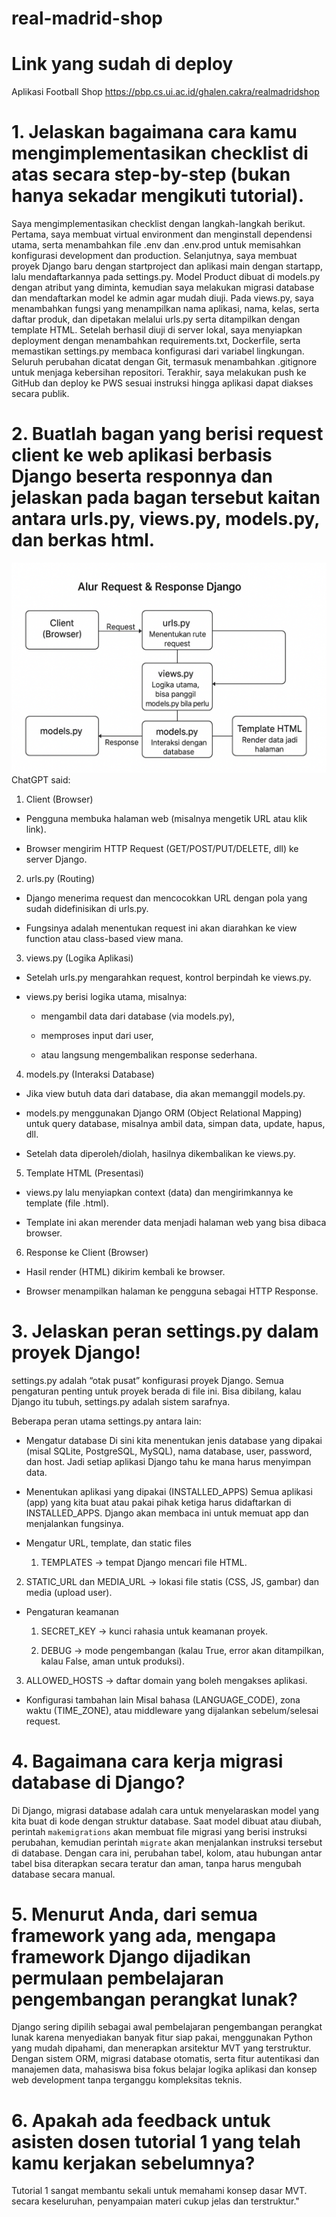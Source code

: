 # real-madrid-shop
# Link yang sudah di deploy
Aplikasi Football Shop
https://pbp.cs.ui.ac.id/ghalen.cakra/realmadridshop
# 1. Jelaskan bagaimana cara kamu mengimplementasikan checklist di atas secara step-by-step (bukan hanya sekadar mengikuti tutorial).
Saya mengimplementasikan checklist dengan langkah-langkah berikut. Pertama, saya membuat virtual environment dan menginstall dependensi utama, serta menambahkan file .env dan .env.prod untuk memisahkan konfigurasi development dan production. Selanjutnya, saya membuat proyek Django baru dengan startproject dan aplikasi main dengan startapp, lalu mendaftarkannya pada settings.py. Model Product dibuat di models.py dengan atribut yang diminta, kemudian saya melakukan migrasi database dan mendaftarkan model ke admin agar mudah diuji. Pada views.py, saya menambahkan fungsi yang menampilkan nama aplikasi, nama, kelas, serta daftar produk, dan dipetakan melalui urls.py serta ditampilkan dengan template HTML. Setelah berhasil diuji di server lokal, saya menyiapkan deployment dengan menambahkan requirements.txt, Dockerfile, serta memastikan settings.py membaca konfigurasi dari variabel lingkungan. Seluruh perubahan dicatat dengan Git, termasuk menambahkan .gitignore untuk menjaga kebersihan repositori. Terakhir, saya melakukan push ke GitHub dan deploy ke PWS sesuai instruksi hingga aplikasi dapat diakses secara publik.

# 2. Buatlah bagan yang berisi request client ke web aplikasi berbasis Django beserta responnya dan jelaskan pada bagan tersebut kaitan antara urls.py, views.py, models.py, dan berkas html.
![Bagan Alur](images/bagan-alur.png)
ChatGPT said:


1. Client (Browser)

  - Pengguna membuka halaman web (misalnya mengetik URL atau klik link).

  - Browser mengirim HTTP Request (GET/POST/PUT/DELETE, dll) ke server Django.

2. urls.py (Routing)

 - Django menerima request dan mencocokkan  URL dengan pola yang sudah didefinisikan di urls.py.

 - Fungsinya adalah menentukan request ini akan diarahkan ke view function atau class-based view mana.

3. views.py (Logika Aplikasi)

 - Setelah urls.py mengarahkan request, kontrol berpindah ke views.py.

 - views.py berisi logika utama, misalnya:

   - mengambil data dari database (via models.py),

   - memproses input dari user,

   - atau langsung mengembalikan response sederhana.

4. models.py (Interaksi Database)

  - Jika view butuh data dari database, dia akan memanggil models.py.

  - models.py menggunakan Django ORM (Object Relational Mapping) untuk query database, misalnya ambil data, simpan data, update, hapus, dll.

  - Setelah data diperoleh/diolah, hasilnya dikembalikan ke views.py.

5. Template HTML (Presentasi)

 - views.py lalu menyiapkan context (data) dan mengirimkannya ke template (file .html).

 - Template ini akan merender data menjadi halaman web yang bisa dibaca browser.

6. Response ke Client (Browser)

 - Hasil render (HTML) dikirim kembali ke browser.

- Browser menampilkan halaman ke pengguna sebagai HTTP Response.

# 3. Jelaskan peran settings.py dalam proyek Django!
settings.py adalah “otak pusat” konfigurasi proyek Django. Semua pengaturan penting untuk proyek berada di file ini. Bisa dibilang, kalau Django itu tubuh, settings.py adalah sistem sarafnya.

Beberapa peran utama settings.py antara lain:

- Mengatur database
Di sini kita menentukan jenis database yang dipakai (misal SQLite, PostgreSQL, MySQL), nama database, user, password, dan host. Jadi setiap aplikasi Django tahu ke mana harus menyimpan data.

- Menentukan aplikasi yang dipakai (INSTALLED_APPS)
Semua aplikasi (app) yang kita buat atau pakai pihak ketiga harus didaftarkan di INSTALLED_APPS. Django akan membaca ini untuk memuat app dan menjalankan fungsinya.

- Mengatur URL, template, dan static files

  1. TEMPLATES → tempat Django mencari file HTML.

 2. STATIC_URL dan MEDIA_URL → lokasi file statis (CSS, JS, gambar) dan media (upload user).

- Pengaturan keamanan

  1. SECRET_KEY → kunci rahasia untuk keamanan proyek.

  2. DEBUG → mode pengembangan (kalau True, error akan ditampilkan, kalau False, aman untuk produksi).

 3. ALLOWED_HOSTS → daftar domain yang boleh mengakses aplikasi.

- Konfigurasi tambahan lain
Misal bahasa (LANGUAGE_CODE), zona waktu (TIME_ZONE), atau middleware yang dijalankan sebelum/selesai request.

# 4. Bagaimana cara kerja migrasi database di Django?
Di Django, migrasi database adalah cara untuk menyelaraskan model yang kita buat di kode dengan struktur database. Saat model dibuat atau diubah, perintah `makemigrations` akan membuat file migrasi yang berisi instruksi perubahan, kemudian perintah `migrate` akan menjalankan instruksi tersebut di database. Dengan cara ini, perubahan tabel, kolom, atau hubungan antar tabel bisa diterapkan secara teratur dan aman, tanpa harus mengubah database secara manual.

# 5. Menurut Anda, dari semua framework yang ada, mengapa framework Django dijadikan permulaan pembelajaran pengembangan perangkat lunak?
Django sering dipilih sebagai awal pembelajaran pengembangan perangkat lunak karena menyediakan banyak fitur siap pakai, menggunakan Python yang mudah dipahami, dan menerapkan arsitektur MVT yang terstruktur. Dengan sistem ORM, migrasi database otomatis, serta fitur autentikasi dan manajemen data, mahasiswa bisa fokus belajar logika aplikasi dan konsep web development tanpa terganggu kompleksitas teknis.

# 6. Apakah ada feedback untuk asisten dosen tutorial 1 yang telah kamu kerjakan sebelumnya?
Tutorial 1 sangat membantu sekali untuk memahami konsep dasar MVT. secara keseluruhan, penyampaian materi cukup jelas dan terstruktur."

